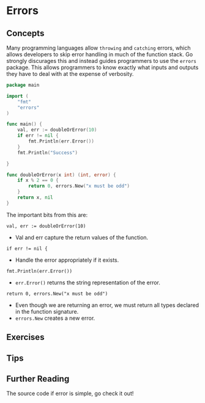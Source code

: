 # Errors

## Concepts

Many programming languages allow `throwing` and `catching` errors, which allows developers to skip error handling in much of the function stack. Go strongly discurages this and instead guides programmers to use the `errors` package. This allows programmers to know exactly what inputs and outputs they have to deal with at the expense of verbosity.

```go
package main

import (
    "fmt"
    "errors"
)

func main() {
    val, err := doubleOrError(10)
    if err != nil {
        fmt.Println(err.Error())
    }
    fmt.Println("Success")

}

func doubleOrError(x int) (int, error) {
    if x % 2 == 0 {
        return 0, errors.New("x must be odd")
    }
    return x, nil
}
```

The important bits from this are:

`val, err := doubleOrError(10)`
- Val and err capture the return values of the function.

`if err != nil {`
- Handle the error appropriately if it exists.

`fmt.Println(err.Error())`
- `err.Error()` returns the string representation of the error.

`return 0, errors.New("x must be odd")`
- Even though we are returning an error, we must return all types declared in the function signature.
- `errors.New` creates a new error.

## Exercises

## Tips

## Further Reading

The source code if error is simple, go check it out!